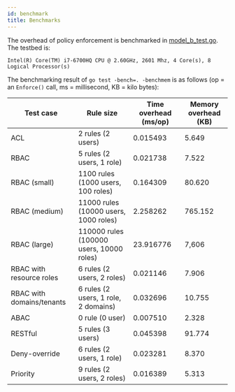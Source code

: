 ```yaml
---
id: benchmark
title: Benchmarks
---
```


The overhead of policy enforcement is benchmarked in [model_b_test.go](https://github.com/casbin/casbin/blob/master/model_b_test.go). The testbed is:

```
Intel(R) Core(TM) i7-6700HQ CPU @ 2.60GHz, 2601 Mhz, 4 Core(s), 8 Logical Processor(s)
```

The benchmarking result of `go test -bench=. -benchmem` is as follows (op = an `Enforce()` call, ms = millisecond, KB = kilo bytes):

| Test case                 | Rule size                                | Time overhead (ms/op) | Memory overhead (KB) |
| ------------------------- | ---------------------------------------- | --------------------- | -------------------- |
| ACL                       | 2 rules (2 users)                        | 0.015493              | 5.649                |
| RBAC                      | 5 rules (2 users, 1 role)                | 0.021738              | 7.522                |
| RBAC (small)              | 1100 rules (1000 users, 100 roles)       | 0.164309              | 80.620               |
| RBAC (medium)             | 11000 rules (10000 users, 1000 roles)    | 2.258262              | 765.152              |
| RBAC (large)              | 110000 rules (100000 users, 10000 roles) | 23.916776             | 7,606                |
| RBAC with resource roles  | 6 rules (2 users, 2 roles)               | 0.021146              | 7.906                |
| RBAC with domains/tenants | 6 rules (2 users, 1 role, 2 domains)     | 0.032696              | 10.755               |
| ABAC                      | 0 rule (0 user)                          | 0.007510              | 2.328                |
| RESTful                   | 5 rules (3 users)                        | 0.045398              | 91.774               |
| Deny-override             | 6 rules (2 users, 1 role)                | 0.023281              | 8.370                |
| Priority                  | 9 rules (2 users, 2 roles)               | 0.016389              | 5.313                |
